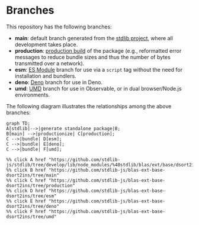 <!--

@license Apache-2.0

Copyright (c) 2022 The Stdlib Authors.

Licensed under the Apache License, Version 2.0 (the "License");
you may not use this file except in compliance with the License.
You may obtain a copy of the License at

    http://www.apache.org/licenses/LICENSE-2.0

Unless required by applicable law or agreed to in writing, software
distributed under the License is distributed on an "AS IS" BASIS,
WITHOUT WARRANTIES OR CONDITIONS OF ANY KIND, either express or implied.
See the License for the specific language governing permissions and
limitations under the License.

-->

# Branches

This repository has the following branches:

-   **main**: default branch generated from the [stdlib project][stdlib-url], where all development takes place.
-   **production**: [production build][production-url] of the package (e.g., reformatted error messages to reduce bundle sizes and thus the number of bytes transmitted over a network).
-   **esm**: [ES Module][esm-url] branch for use via a `script` tag without the need for installation and bundlers.
-   **deno**: [Deno][deno-url] branch for use in Deno.
-   **umd**: [UMD][umd-url] branch for use in Observable, or in dual browser/Node.js environments.

The following diagram illustrates the relationships among the above branches:

```mermaid
graph TD;
A[stdlib]-->|generate standalone package|B;
B[main] -->|productionize| C[production];
C -->|bundle| D[esm];
C -->|bundle| E[deno];
C -->|bundle| F[umd];

%% click A href "https://github.com/stdlib-js/stdlib/tree/develop/lib/node_modules/%40stdlib/blas/ext/base/dsort2ins"
%% click B href "https://github.com/stdlib-js/blas-ext-base-dsort2ins/tree/main"
%% click C href "https://github.com/stdlib-js/blas-ext-base-dsort2ins/tree/production"
%% click D href "https://github.com/stdlib-js/blas-ext-base-dsort2ins/tree/esm"
%% click E href "https://github.com/stdlib-js/blas-ext-base-dsort2ins/tree/deno"
%% click F href "https://github.com/stdlib-js/blas-ext-base-dsort2ins/tree/umd"
```

[stdlib-url]: https://github.com/stdlib-js/stdlib/tree/develop/lib/node_modules/%40stdlib/blas/ext/base/dsort2ins
[production-url]: https://github.com/stdlib-js/blas-ext-base-dsort2ins/tree/production
[deno-url]: https://github.com/stdlib-js/blas-ext-base-dsort2ins/tree/deno
[umd-url]: https://github.com/stdlib-js/blas-ext-base-dsort2ins/tree/umd
[esm-url]: https://github.com/stdlib-js/blas-ext-base-dsort2ins/tree/esm